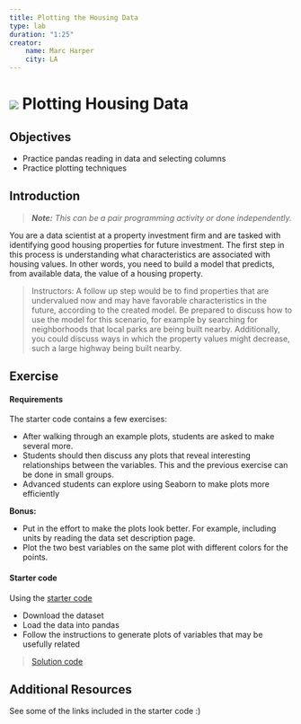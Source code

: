 ```yaml
---
title: Plotting the Housing Data
type: lab
duration: "1:25"
creator:
    name: Marc Harper
    city: LA
---
```


# ![](https://ga-dash.s3.amazonaws.com/production/assets/logo-9f88ae6c9c3871690e33280fcf557f33.png) Plotting Housing Data

## Objectives

- Practice pandas reading in data and selecting columns
- Practice plotting techniques

## Introduction

> ***Note:*** _This can be a pair programming activity or done independently._

You are a data scientist at a property investment firm and are tasked with
identifying good housing properties for future investment. The first step in
this process is understanding what characteristics are associated with
housing values. In other words, you need to build a model that predicts, from
available data, the value of a housing property.

> Instructors: A follow up step would be to find properties that are undervalued
now and may have favorable characteristics in the future, according to the created
model. Be prepared to discuss how to use the model for this scenario, for example
by searching for neighborhoods that local parks are being built nearby. Additionally,
you could discuss ways in which the property values might decrease, such a large
highway being built nearby.

## Exercise

#### Requirements

The starter code contains a few exercises:

- After walking through an example plots, students are asked to make several more.
- Students should then discuss any plots that reveal interesting relationships between the variables. This and the previous exercise can be done in small groups.
- Advanced students can explore using Seaborn to make plots more efficiently

**Bonus:**
- Put in the effort to make the plots look better. For example, including units by reading the data set description page.
- Plot the two best variables on the same plot with different colors for the points.


#### Starter code

Using the [starter code](./code/starter-code/W3-Lab-1.2-Starter.ipynb)
* Download the dataset
* Load the data into pandas
* Follow the instructions to generate plots of variables that may be usefully related

> [Solution code](./code/solution-code/W3-Lab-1.2-solution.ipynb)

## Additional Resources

See some of the links included in the starter code :)
